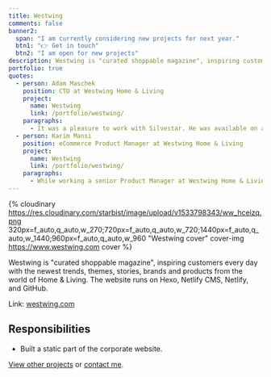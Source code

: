 ```yaml
---
title: Westwing
comments: false
banner2:
  span: "I am currently considering new projects for next year."
  btn1: "👉 Get in touch"
  btn2: "I am open for new projects"
description: Westwing is "curated shoppable magazine", inspiring customers every day with the newest trends, themes, stories, brands and products from the world of Home & Living. The website runs on Hexo, Netlify CMS, Netlify, and GitHub.
portfolio: true
quotes:
  - person: Adam Maschek
    position: CTO at Westwing Home & Living
    project:
      name: Westwing
      link: /portfolio/westwing/
    paragraphs:
      - It was a pleasure to work with Silvestar. He was available on a short notice, he closely collaborated with the PM on the project and delivered it on time with good quality. I would work with him again, and actually we are considering to kick off our next project with him.
  - person: Karim Mansi
    position: eCommerce Product Manager at Westwing Home & Living
    project:
      name: Westwing
      link: /portfolio/westwing/
    paragraphs:
      - While working a senior Product Manager at Westwing Home & Living, I had the pleasure to hire Silvestar to build our static corporate website. The project went very smoothly and was delivered on time. Communication with Silvestar was straightforward, clear and reliable. He was also very resourceful and what he didn't know he figured out on his own. I would definitely recommend him for static web solutions and other web front-end projects.
---
```


{% cloudinary https://res.cloudinary.com/starbist/image/upload/v1533798343/ww_hceizq.png 320px=f_auto,q_auto,w_270;720px=f_auto,q_auto,w_720;1440px=f_auto,q_auto,w_1440;960px=f_auto,q_auto,w_960 "Westwing cover" cover-img https://www.westwing.com cover %}

Westwing is "curated shoppable magazine", inspiring customers every day with the newest trends, themes, stories, brands and products from the world of Home & Living. The website runs on Hexo, Netlify CMS, Netlify, and GitHub.

Link: [westwing.com](//www.westwing.com)

## Responsibilities

- Built a static part of the corporate website.

[View other projects](/portfolio/) or [contact me](/about-me/).
